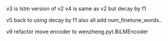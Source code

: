 v3 is lstm version of v2 
v4 is same as v2 but decay by f1 

v5 back to using decay by f1 also all add num_finetune_words.. 

v9 refactor move encoder to wenzheng.pyt.BiLMEncoder 

